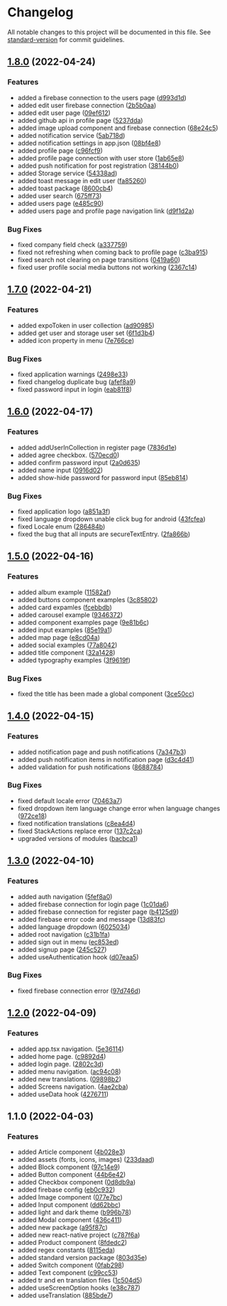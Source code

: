 # Changelog

All notable changes to this project will be documented in this file. See [standard-version](https://github.com/conventional-changelog/standard-version) for commit guidelines.

## [1.8.0](https://github.com/AyberkCakar/react-native-expo-starter-kit/compare/v1.7.0...v1.8.0) (2022-04-24)


### Features

* added a firebase connection to the users page ([d993d1d](https://github.com/AyberkCakar/react-native-expo-starter-kit/commit/d993d1d51faf66e6ca126aab828e061f5dcc8d23))
* added edit user firebase connection ([2b5b0aa](https://github.com/AyberkCakar/react-native-expo-starter-kit/commit/2b5b0aa781fcd2ca195ff0429e33e999b0bb3c94))
* added edit user page ([09ef612](https://github.com/AyberkCakar/react-native-expo-starter-kit/commit/09ef6128db1743616deb683ec01ee80d9928f854))
* added github api in profile page ([5237dda](https://github.com/AyberkCakar/react-native-expo-starter-kit/commit/5237ddac0b3412d0e63959445ecb9697e3940716))
* added image upload component and firebase connection ([68e24c5](https://github.com/AyberkCakar/react-native-expo-starter-kit/commit/68e24c5a290f17b9dc7db01819d0b0efe8a7a485))
* added notification service ([5ab718d](https://github.com/AyberkCakar/react-native-expo-starter-kit/commit/5ab718dbe90a9922c5022fdadde3e9ccf5d1625b))
* added notification settings in app.json ([08bf4e8](https://github.com/AyberkCakar/react-native-expo-starter-kit/commit/08bf4e896976f962c28081a2a705c701b6d805cb))
* added profile page ([c96fcf9](https://github.com/AyberkCakar/react-native-expo-starter-kit/commit/c96fcf9b0a0881d4659c956174a58fedc3b72af6))
* added profile page connection with user store ([1ab65e8](https://github.com/AyberkCakar/react-native-expo-starter-kit/commit/1ab65e8bb34f5675f03eb9b2cfc4826adf552e20))
* added push notification for post registration ([38144b0](https://github.com/AyberkCakar/react-native-expo-starter-kit/commit/38144b00ffcacc512352c94bfd9d453c20ddf0fe))
* added Storage service ([54338ad](https://github.com/AyberkCakar/react-native-expo-starter-kit/commit/54338ad478be7d8a675ca9718649b1ace2cda256))
* added toast message in edit user ([fa85260](https://github.com/AyberkCakar/react-native-expo-starter-kit/commit/fa85260628f677fbfe693d4141943a0d993a7280))
* added toast package ([8600cb4](https://github.com/AyberkCakar/react-native-expo-starter-kit/commit/8600cb45c8768d4900d68b6bd957e06ea3558be1))
* added user search ([675ff73](https://github.com/AyberkCakar/react-native-expo-starter-kit/commit/675ff73c39aa52ddc1487cd6436095dd6fa2637c))
* added users page ([e485c90](https://github.com/AyberkCakar/react-native-expo-starter-kit/commit/e485c90667044646e122df41d57089d681133cca))
* added users page and profile page navigation link ([d9f1d2a](https://github.com/AyberkCakar/react-native-expo-starter-kit/commit/d9f1d2a9433210caf7e97773136ad3b5de58a38d))


### Bug Fixes

* fixed company field check ([a337759](https://github.com/AyberkCakar/react-native-expo-starter-kit/commit/a337759415e9c5e95e6e9599ff2afdafde42e2f3))
* fixed not refreshing when coming back to profile page ([c3ba915](https://github.com/AyberkCakar/react-native-expo-starter-kit/commit/c3ba915b042f1758e721fd816e379acf834bf53e))
* fixed search not clearing on page transitions ([0419a60](https://github.com/AyberkCakar/react-native-expo-starter-kit/commit/0419a60c237a62183ef93d3951bbdcf34dfb12af))
* fixed user profile social media buttons not working ([2367c14](https://github.com/AyberkCakar/react-native-expo-starter-kit/commit/2367c147836baa6e7d3765a88d51a4a6462193ba))

## [1.7.0](https://github.com/AyberkCakar/react-native-expo-starter-kit/compare/v1.6.0...v1.7.0) (2022-04-21)


### Features

* added expoToken in user collection ([ad90985](https://github.com/AyberkCakar/react-native-expo-starter-kit/commit/ad90985f8e71a828367bad67f622a3f3deec060a))
* added get user and storage user set ([6f1d3b4](https://github.com/AyberkCakar/react-native-expo-starter-kit/commit/6f1d3b465ee68183b1dfdef2b0fe5abee27d43d3))
* added icon property in menu ([7e766ce](https://github.com/AyberkCakar/react-native-expo-starter-kit/commit/7e766cea0ad1250625b31446cc22034d2bda49cf))


### Bug Fixes

* fixed application warnings ([2498e33](https://github.com/AyberkCakar/react-native-expo-starter-kit/commit/2498e33d8bf89fd9a57e4dd72885456e00702e45))
* fixed changelog duplicate bug ([afef8a9](https://github.com/AyberkCakar/react-native-expo-starter-kit/commit/afef8a9249093212d3b9747bee86862ddc00da6c))
* fixed password input in login ([eab81f8](https://github.com/AyberkCakar/react-native-expo-starter-kit/commit/eab81f8b5f2632a071f972cf6f4af23fa9f070a8))

## [1.6.0](https://github.com/AyberkCakar/react-native-expo-starter-kit/compare/v1.4.0...v1.6.0) (2022-04-17)


### Features

* added addUserInCollection in register page ([7836d1e](https://github.com/AyberkCakar/react-native-expo-starter-kit/commit/7836d1e7bca8f7ba9dc6776cc25d09a0e2886a8e))
* added agree checkbox. ([570ecd0](https://github.com/AyberkCakar/react-native-expo-starter-kit/commit/570ecd0d341749558274b57433d7160615ef2710))
* added confirm password input ([2a0d635](https://github.com/AyberkCakar/react-native-expo-starter-kit/commit/2a0d635770d0d9e33720784311717ec1086606ee))
* added name input ([0916d02](https://github.com/AyberkCakar/react-native-expo-starter-kit/commit/0916d0260c106c42085c2d07af0b5d19d2eedb9e))
* added show-hide password  for password input ([85eb814](https://github.com/AyberkCakar/react-native-expo-starter-kit/commit/85eb814254eec71c3d1ba8fed3e8db3993d66951))


### Bug Fixes

* fixed application logo ([a851a3f](https://github.com/AyberkCakar/react-native-expo-starter-kit/commit/a851a3f3df4f5c6a99505ab380ab72764be015f0))
* fixed language dropdown unable click bug for android ([43fcfea](https://github.com/AyberkCakar/react-native-expo-starter-kit/commit/43fcfea17c26554297a58c1bb64fe5a9e10951e8))
* fixed Locale enum ([286484b](https://github.com/AyberkCakar/react-native-expo-starter-kit/commit/286484b3f557fbdead4f72670fbf73dbdbf93269))
* fixed the bug that all inputs are secureTextEntry. ([2fa866b](https://github.com/AyberkCakar/react-native-expo-starter-kit/commit/2fa866b0a8f2542c550da258c3ce0d07d8274d06))

## [1.5.0](https://github.com/AyberkCakar/react-native-expo-starter-kit/compare/v1.4.0...v1.5.0) (2022-04-16)


### Features

* added album example ([11582af](https://github.com/AyberkCakar/react-native-expo-starter-kit/commit/11582af5aa70d0a9b4e68ab9b214d07671541549))
* added buttons component examples ([3c85802](https://github.com/AyberkCakar/react-native-expo-starter-kit/commit/3c85802458e4bbbf6d01da0dc7003c7ebe3a85a9))
* added card expamles ([fcebbdb](https://github.com/AyberkCakar/react-native-expo-starter-kit/commit/fcebbdba8c9f08f076a147ac61607bb393835141))
* added carousel example ([9346372](https://github.com/AyberkCakar/react-native-expo-starter-kit/commit/93463723bf12f784bbdc4080ac765eaa11657f12))
* added component examples page ([9e81b6c](https://github.com/AyberkCakar/react-native-expo-starter-kit/commit/9e81b6c89230ac72082907c7c3d3c8d59cb091fb))
* added input examples ([85e19a1](https://github.com/AyberkCakar/react-native-expo-starter-kit/commit/85e19a17c43bb36350aa3ef0997169b64767507e))
* added map page ([e8cd04a](https://github.com/AyberkCakar/react-native-expo-starter-kit/commit/e8cd04a3fdc63347c4bb3eb5e1ac2f78a9c7118d))
* added social examples ([77a8042](https://github.com/AyberkCakar/react-native-expo-starter-kit/commit/77a80427f3fe60e3059abcacc47b3fc61b8440cb))
* added title component ([32a1428](https://github.com/AyberkCakar/react-native-expo-starter-kit/commit/32a142851a9ed740e29d51a62280977f5c4370f6))
* added typography examples ([3f9619f](https://github.com/AyberkCakar/react-native-expo-starter-kit/commit/3f9619f318583b1f1c14ebe762cf07910354f4f0))


### Bug Fixes

* fixed the title has been made a global component ([3ce50cc](https://github.com/AyberkCakar/react-native-expo-starter-kit/commit/3ce50cc8da27dbd5ee2b73eb9221ec3250ea0a48))

## [1.4.0](https://github.com/AyberkCakar/react-native-expo-starter-kit/compare/v1.3.0...v1.4.0) (2022-04-15)


### Features

* added notification page and push notifications ([7a347b3](https://github.com/AyberkCakar/react-native-expo-starter-kit/commit/7a347b33283c146cdd609a6346ce5301af94923d))
* added push notification items in notification page ([d3c4d41](https://github.com/AyberkCakar/react-native-expo-starter-kit/commit/d3c4d414b89f495431472a5ba6180f757ff94dca))
* added validation for push notifications ([8688784](https://github.com/AyberkCakar/react-native-expo-starter-kit/commit/8688784e2eaa335cf66bdcbf8e8f2e5cb6ca5a4c))


### Bug Fixes

* fixed default locale error ([70463a7](https://github.com/AyberkCakar/react-native-expo-starter-kit/commit/70463a7ed4563ab52db5b7518c325019b402a6e8))
* fixed dropdown item language change error when language changes ([972ce18](https://github.com/AyberkCakar/react-native-expo-starter-kit/commit/972ce18c1e82f4da547e1f8e98896f110f709e47))
* fixed notification translations ([c8ea4d4](https://github.com/AyberkCakar/react-native-expo-starter-kit/commit/c8ea4d4e938ba5de59100cc9a702007ba9f0366d))
* fixed StackActions replace error ([137c2ca](https://github.com/AyberkCakar/react-native-expo-starter-kit/commit/137c2ca9a5767d7be40672023c327c113d07f1e9))
* upgraded versions of modules ([bacbca1](https://github.com/AyberkCakar/react-native-expo-starter-kit/commit/bacbca1fb2193e66f0b6b4557be3bb4b04611b04))

## [1.3.0](https://github.com/AyberkCakar/react-native-expo-starter-kit/compare/v1.2.0...v1.3.0) (2022-04-10)


### Features

* added auth navigation ([5fef8a0](https://github.com/AyberkCakar/react-native-expo-starter-kit/commit/5fef8a02b7b1b80db288927a5e3bab03690284ab))
* added firebase connection for login page ([1c01da6](https://github.com/AyberkCakar/react-native-expo-starter-kit/commit/1c01da6e476a90f2a44eabe6b58ba81fb3d5dd2b))
* added firebase connection for register page ([b4125d9](https://github.com/AyberkCakar/react-native-expo-starter-kit/commit/b4125d9e6f29d20b12bbb5f36187a12c6e184d93))
* added firebase error code and message ([13d83fc](https://github.com/AyberkCakar/react-native-expo-starter-kit/commit/13d83fc0d4d8f19f61963f8a82d009a81aed4be9))
* added language dropdown ([6025034](https://github.com/AyberkCakar/react-native-expo-starter-kit/commit/6025034674a37b2ee261d02e709b63a06c236fac))
* added root navigation ([c31b1fa](https://github.com/AyberkCakar/react-native-expo-starter-kit/commit/c31b1fa5a8b300ae5b8d2fb46ef5ee2e1d030e53))
* added sign out in menu ([ec853ed](https://github.com/AyberkCakar/react-native-expo-starter-kit/commit/ec853ed818ff8ec5650b7226cd5f62efeec942ab))
* added signup page ([245c527](https://github.com/AyberkCakar/react-native-expo-starter-kit/commit/245c5270ad2581555f1ca28740f67e9d6d6c9963))
* added useAuthentication hook ([d07eaa5](https://github.com/AyberkCakar/react-native-expo-starter-kit/commit/d07eaa5ff8c31ef00a51f47d1ba04ea83580b482))


### Bug Fixes

* fixed firebase connection error ([97d746d](https://github.com/AyberkCakar/react-native-expo-starter-kit/commit/97d746d114188276b586d62dbe7ccd2cd32b8079))

## [1.2.0](https://github.com/AyberkCakar/react-native-expo-starter-kit/compare/v1.1.0...v1.2.0) (2022-04-09)


### Features

* added app.tsx navigation. ([5e36114](https://github.com/AyberkCakar/react-native-expo-starter-kit/commit/5e36114f56d00a75335df615c95edce53e16fb7e))
* added home page. ([c9892d4](https://github.com/AyberkCakar/react-native-expo-starter-kit/commit/c9892d49756907a0cb0f1d68cdd782d14fe0aa1c))
* added login page. ([2802c3d](https://github.com/AyberkCakar/react-native-expo-starter-kit/commit/2802c3d9052f67b987cfed2848f789901c651f18))
* added menu navigation. ([ac94c08](https://github.com/AyberkCakar/react-native-expo-starter-kit/commit/ac94c0821e0382dc493c80c436d267437a2a14d3))
* added new translations. ([09898b2](https://github.com/AyberkCakar/react-native-expo-starter-kit/commit/09898b2d770e3c18d7e2fd478e4c49c4362afdb6))
* added Screens navigation. ([4ae2cba](https://github.com/AyberkCakar/react-native-expo-starter-kit/commit/4ae2cba5e08e39c46b3016e5741bc8fa4e1dcd1f))
* added useData hook ([4276711](https://github.com/AyberkCakar/react-native-expo-starter-kit/commit/4276711a5d8b4531b8e609c674adcb2a16c36c09))

## 1.1.0 (2022-04-03)


### Features

* added Article component ([4b028e3](https://github.com/AyberkCakar/react-native-expo-starter-kit/commit/4b028e34ffadae21d3509d3bc9f18c03522eb033))
* added assets (fonts, icons, images) ([233daad](https://github.com/AyberkCakar/react-native-expo-starter-kit/commit/233daaddf47e64ca64d56ba2aa09499932253797))
* added Block component ([97c14e9](https://github.com/AyberkCakar/react-native-expo-starter-kit/commit/97c14e9f1396151c16c2eb7a184e054c3bde4d07))
* added Button component ([44b6e42](https://github.com/AyberkCakar/react-native-expo-starter-kit/commit/44b6e42e8ec8364ecf0f22773f777735ef81e8f6))
* added Checkbox component ([0d8db9a](https://github.com/AyberkCakar/react-native-expo-starter-kit/commit/0d8db9a66f5eab6f5cfa4458959f1809d2d45496))
* added firebase config ([eb0c932](https://github.com/AyberkCakar/react-native-expo-starter-kit/commit/eb0c93231e6647dd8ba23ae94db9f258212a69d3))
* added Image component ([077e7bc](https://github.com/AyberkCakar/react-native-expo-starter-kit/commit/077e7bc4aba8c1f961eba5c8b03548b2545a7a90))
* added Input component ([dd62bbc](https://github.com/AyberkCakar/react-native-expo-starter-kit/commit/dd62bbcb45800f6e0cdf4544412fcd22d7e5b694))
* added light and dark theme ([b996b78](https://github.com/AyberkCakar/react-native-expo-starter-kit/commit/b996b785ce4a08459d7065809483c6bbd71cfdb7))
* added Modal component ([436c411](https://github.com/AyberkCakar/react-native-expo-starter-kit/commit/436c411ed820b9ad9aec717b6bc37a67c26d5596))
* added new package ([a95f87c](https://github.com/AyberkCakar/react-native-expo-starter-kit/commit/a95f87c8b0ab56ff0e2d17e4b168647c37ec5000))
* added new react-native project ([c787f6a](https://github.com/AyberkCakar/react-native-expo-starter-kit/commit/c787f6a62203ffebe1237af89c911a079e5848d0))
* added Product component ([8fdedc2](https://github.com/AyberkCakar/react-native-expo-starter-kit/commit/8fdedc252497e0d19f6b1f5f4002c42b423c3f90))
* added regex constants ([8115eda](https://github.com/AyberkCakar/react-native-expo-starter-kit/commit/8115edac50805182c5c47fd2d4ebf8855dc4f77e))
* added standard version package ([803d35e](https://github.com/AyberkCakar/react-native-expo-starter-kit/commit/803d35e3efd94a42660cfaa94c0ab863de30ed80))
* added Switch component ([0fab298](https://github.com/AyberkCakar/react-native-expo-starter-kit/commit/0fab298c43cdf079c5101598c1b634f71768a476))
* added Text component ([c99cc53](https://github.com/AyberkCakar/react-native-expo-starter-kit/commit/c99cc53f2aaa8c6ef815fd82deee87abec9a8246))
* added tr and en translation files ([1c504d5](https://github.com/AyberkCakar/react-native-expo-starter-kit/commit/1c504d560880e142e26b45fbd1aa9636e461424d))
* added useScreenOption hooks ([e38c787](https://github.com/AyberkCakar/react-native-expo-starter-kit/commit/e38c78777de05a94455ad43e96d80262b3857005))
* added useTranslation ([885bde7](https://github.com/AyberkCakar/react-native-expo-starter-kit/commit/885bde710f30dbe2585d455d632ea8206a802d36))
